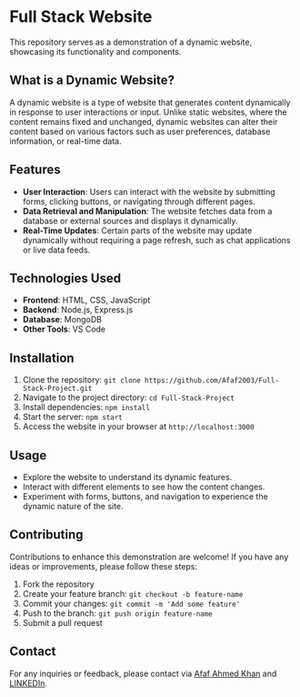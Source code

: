 # Full Stack Website

This repository serves as a demonstration of a dynamic website, showcasing its functionality and components.

## What is a Dynamic Website?

A dynamic website is a type of website that generates content dynamically in response to user interactions or input. Unlike static websites, where the content remains fixed and unchanged, dynamic websites can alter their content based on various factors such as user preferences, database information, or real-time data.

## Features

- **User Interaction**: Users can interact with the website by submitting forms, clicking buttons, or navigating through different pages.
- **Data Retrieval and Manipulation**: The website fetches data from a database or external sources and displays it dynamically.
- **Real-Time Updates**: Certain parts of the website may update dynamically without requiring a page refresh, such as chat applications or live data feeds.

## Technologies Used

- **Frontend**: HTML, CSS, JavaScript
- **Backend**: Node.js, Express.js
- **Database**: MongoDB 
- **Other Tools**: VS Code
## Installation

1. Clone the repository: `git clone https://github.com/Afaf2003/Full-Stack-Project.git`
2. Navigate to the project directory: `cd Full-Stack-Project`
3. Install dependencies: `npm install`
4. Start the server: `npm start`
5. Access the website in your browser at `http://localhost:3000`

## Usage

- Explore the website to understand its dynamic features.
- Interact with different elements to see how the content changes.
- Experiment with forms, buttons, and navigation to experience the dynamic nature of the site.

## Contributing

Contributions to enhance this demonstration are welcome! If you have any ideas or improvements, please follow these steps:

1. Fork the repository
2. Create your feature branch: `git checkout -b feature-name`
3. Commit your changes: `git commit -m 'Add some feature'`
4. Push to the branch: `git push origin feature-name`
5. Submit a pull request

## Contact

For any inquiries or feedback, please contact via [Afaf Ahmed Khan](mailto:afafahmedkhan@gmail.com) and [LINKEDIn](https://www.linkedin.com/in/afaf-ahmed-khan-737235215/).

